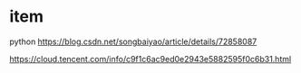 # item
python
https://blog.csdn.net/songbaiyao/article/details/72858087

https://cloud.tencent.com/info/c9f1c6ac9ed0e2943e5882595f0c6b31.html
